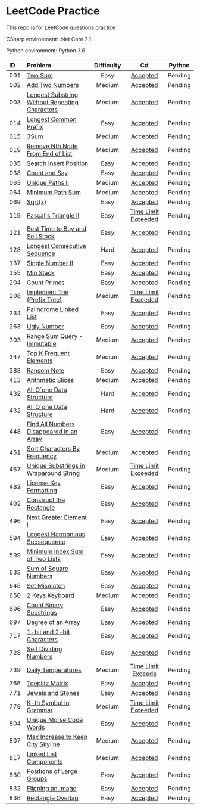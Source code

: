# LeetCode Practice
This repo is for LeetCode questions practice

CSharp environment: .Net Core 2.1

Python environment: Python 3.6

|ID|Problem|Difficulty|C#|Python|
|:---|:---|:---:|:---:|:---:|
|001|[Two Sum](https://leetcode.com/problems/two-sum/)|Easy|[Accepted](/CSharp/Solutions/1.cs)|Pending|
|002|[Add Two Numbers](https://leetcode.com/problems/add-two-numbers/)|Medium|[Accepted](/CSharp/Solutions/2.cs)|Pending|
|003|[Longest Substring Without Repeating Characters](https://leetcode.com/problems/longest-substring-without-repeating-characters/description/)|Medium|[Accepted](/CSharp/Solutions/3.cs)|Pending|
|014|[Longest Common Prefix](https://leetcode.com/problems/longest-common-prefix/description/)|Easy|[Accepted](/CSharp/Solutions/14.cs)|Pending|
|015|[3Sum](https://leetcode.com/problems/3sum/description/)|Medium|[Accepted](/CSharp/Solutions/15.cs)|Pending|
|019|[Remove Nth Node From End of List](https://leetcode.com/problems/remove-nth-node-from-end-of-list/description/)|Medium|[Accepted](/CSharp/Solutions/19.cs)|Pending|
|035|[Search Insert Position](https://leetcode.com/problems/search-insert-position)|Easy|[Accepted](/CSharp/Solutions/35.cs)|Pending|
|038|[Count and Say](https://leetcode.com/problems/count-and-say/description/)|Easy|[Accepted](/CSharp/Solutions/38.cs)|Pending|
|063|[Unique Paths II](https://leetcode.com/problems/unique-paths-ii/description/)|Medium|[Accepted](/CSharp/Solutions/63.cs)|Pending|
|064|[Minimum Path Sum](https://leetcode.com/problems/minimum-path-sum/description/)|Medium|[Accepted](/CSharp/Solutions/64.cs)|Pending|
|069|[Sqrt(x)](https://leetcode.com/problems/sqrtx/description/)|Easy|[Accepted](/CSharp/Solutions/69.cs)|Pending|
|119|[Pascal's Triangle II](https://leetcode.com/problems/pascals-triangle-ii/description/)|Easy|[Time Limit Exceeded](/CSharp/Solutions/119.cs)|Pending|
|121|[Best Time to Buy and Sell Stock](https://leetcode.com/problems/best-time-to-buy-and-sell-stock/description/)|Easy|[Accepted](/CSharp/Solutions/121.cs)|Pending|
|128|[Longest Consecutive Sequence](https://leetcode.com/problems/longest-consecutive-sequence/description/)|Hard|[Accepted](/CSharp/Solutions/128.cs)|Pending|
|137|[Single Number II](https://leetcode.com/problems/single-number-ii/description/)|Easy|[Accepted](/CSharp/Solutions/137.cs)|Pending|
|155|[Min Stack](https://leetcode.com/problems/min-stack/description/)|Easy|[Accepted](/CSharp/Solutions/155.cs)|Pending|
|204|[Count Primes](https://leetcode.com/problems/count-primes/description/)|Easy|[Accepted](/CSharp/Solutions/204.cs)|Pending|
|208|[Implement Trie (Prefix Tree)](https://leetcode.com/problems/implement-trie-prefix-tree/description/)|Medium|[Time Limit Exceeded](/CSharp/Solutions/208.cs)|Pending|
|234|[Palindrome Linked List](https://leetcode.com/problems/palindrome-linked-list/description/)|Easy|[Accepted](/CSharp/Solutions/234.cs)|Pending|
|263|[Ugly Number](https://leetcode.com/problems/ugly-number/description/)|Easy|[Accepted](/CSharp/Solutions/263.cs)|Pending|
|303|[Range Sum Query - Immutable](https://leetcode.com/problems/range-sum-query-immutable/description/)|Medium|[Accepted](/CSharp/Solutions/303.cs)|Pending|
|347|[Top K Frequent Elements](https://leetcode.com/problems/top-k-frequent-elements/description/)|Medium|[Accepted](/CSharp/Solutions/347.cs)|Pending|
|383|[Ransom Note](https://leetcode.com/problems/ransom-note/description/)|Easy|[Accepted](/CSharp/Solutions/383.cs)|Pending|
|413|[Arithmetic Slices](https://leetcode.com/problems/arithmetic-slices/description/)|Medium|[Accepted](/CSharp/Solutions/413.cs)|Pending|
|432|[All O`one Data Structure](https://leetcode.com/problems/all-oone-data-structure/description/)|Hard|[Accepted](/CSharp/Solutions/432.cs)|Pending|
|432|[All O`one Data Structure](https://leetcode.com/problems/all-oone-data-structure/description/)|Hard|[Accepted](/CSharp/Solutions/432.cs)|Pending|
|448|[Find All Numbers Disappeared in an Array](https://leetcode.com/problems/find-all-numbers-disappeared-in-an-array/description/)|Easy|[Accepted](/CSharp/Solutions/448.cs)|Pending|
|451|[Sort Characters By Frequency](https://leetcode.com/problems/sort-characters-by-frequency/description/)|Medium|[Accepted](/CSharp/Solutions/451.cs)|Pending|
|467|[Unique Substrings in Wraparound String](https://leetcode.com/problems/unique-substrings-in-wraparound-string/description/)|Medium|[Time Limit Exceeded](/CSharp/Solutions/467.cs)|Pending|
|482|[License Key Formatting](https://leetcode.com/problems/license-key-formatting/description/)|Easy|[Accepted](/CSharp/Solutions/482.cs)|Pending|
|492|[Construct the Rectangle](https://leetcode.com/problems/construct-the-rectangle/description/)|Easy|[Accepted](/CSharp/Solutions/492.cs)|Pending|
|496|[Next Greater Element I](https://leetcode.com/problems/next-greater-element-i/description/)|Easy|[Accepted](/CSharp/Solutions/496.cs)|Pending|
|594|[Longest Harmonious Subsequence](https://leetcode.com/problems/longest-harmonious-subsequence)|Easy|[Accepted](/CSharp/Solutions/594.cs)|Pending|
|599|[Minimum Index Sum of Two Lists](https://leetcode.com/problems/minimum-index-sum-of-two-lists/description/)|Easy|[Accepted](/CSharp/Solutions/599.cs)|Pending|
|633|[Sum of Square Numbers](https://leetcode.com/problems/sum-of-square-numbers/description/)|Easy|[Accepted](/CSharp/Solutions/633.cs)|Pending|
|645|[Set Mismatch](https://leetcode.com/problems/set-mismatch/description/)|Easy|[Accepted](/CSharp/Solutions/645.cs)|Pending|
|650|[2 Keys Keyboard](https://leetcode.com/problems/2-keys-keyboard/description/)|Medium|[Accepted](/CSharp/Solutions/650.cs)|Pending|
|696|[Count Binary Substrings](https://leetcode.com/problems/count-binary-substrings/description/)|Easy|[Accepted](/CSharp/Solutions/696.cs)|Pending|
|697|[Degree of an Array](https://leetcode.com/problems/degree-of-an-array/description/)|Easy|[Accepted](/CSharp/Solutions/697.cs)|Pending|
|717|[1-bit and 2-bit Characters](https://leetcode.com/problems/1-bit-and-2-bit-characters/description/)|Easy|[Accepted](/CSharp/Solutions/717.cs)|Pending|
|728|[Self Dividing Numbers](https://leetcode.com/problems/self-dividing-numbers/description/)|Easy|[Accepted](/CSharp/Solutions/728.cs)|Pending|
|739|[Daily Temperatures](https://leetcode.com/problems/daily-temperatures/description/)|Medium|[Time Limit Exceede](/CSharp/Solutions/739.cs)|Pending|
|766|[Toeplitz Matrix](https://leetcode.com/problems/toeplitz-matrix/description/)|Easy|[Accepted](/CSharp/Solutions/766.cs)|Pending|
|771|[Jewels and Stones](https://leetcode.com/problems/jewels-and-stones/description/)|Easy|[Accepted](/CSharp/Solutions/771.cs)|Pending|
|779|[K-th Symbol in Grammar](https://leetcode.com/problems/k-th-symbol-in-grammar/description/)|Medium|[Time Limit Exceeded](/CSharp/Solutions/779.cs)|Pending|
|804|[Unique Morse Code Words](https://leetcode.com/problems/unique-morse-code-words/description/)|Easy|[Accepted](/CSharp/Solutions/804.cs)|Pending|
|807|[Max Increase to Keep City Skyline](https://leetcode.com/problems/max-increase-to-keep-city-skyline/description/)|Medium|[Accepted](/CSharp/Solutions/807.cs)|Pending|
|817|[Linked List Components](https://leetcode.com/problems/linked-list-components/description/)|Medium|[Accepted](/CSharp/Solutions/817.cs)|Pending|
|830|[Positions of Large Groups](https://leetcode.com/problems/positions-of-large-groups/description/)|Easy|[Accepted](/CSharp/Solutions/830.cs)|Pending|
|832|[Flipping an Image](https://leetcode.com/problems/flipping-an-image/description/)|Easy|[Accepted](/CSharp/Solutions/832.cs)|Pending|
|836|[Rectangle Overlap](https://leetcode.com/problems/rectangle-overlap/description/)|Easy|[Accepted](/CSharp/Solutions/836.cs)|Pending|